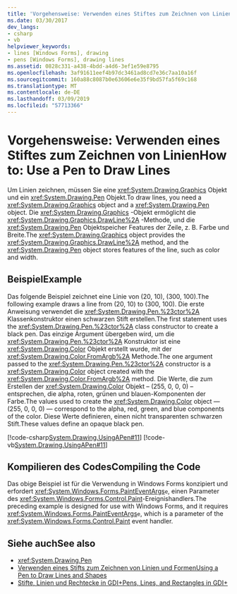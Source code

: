 ```yaml
---
title: 'Vorgehensweise: Verwenden eines Stiftes zum Zeichnen von Linien'
ms.date: 03/30/2017
dev_langs:
- csharp
- vb
helpviewer_keywords:
- lines [Windows Forms], drawing
- pens [Windows Forms], drawing lines
ms.assetid: 0828c331-a438-4bdd-a4d6-3ef1e59e8795
ms.openlocfilehash: 3af91611eef4b97dc3461ad8cd7e36c7aa10a16f
ms.sourcegitcommit: 160a88c8087b0e63606e6e35f9bd57fa5f69c168
ms.translationtype: MT
ms.contentlocale: de-DE
ms.lasthandoff: 03/09/2019
ms.locfileid: "57713366"
---
```

# <a name="how-to-use-a-pen-to-draw-lines"></a><span data-ttu-id="7d203-102">Vorgehensweise: Verwenden eines Stiftes zum Zeichnen von Linien</span><span class="sxs-lookup"><span data-stu-id="7d203-102">How to: Use a Pen to Draw Lines</span></span>
<span data-ttu-id="7d203-103">Um Linien zeichnen, müssen Sie eine <xref:System.Drawing.Graphics> Objekt und ein <xref:System.Drawing.Pen> Objekt.</span><span class="sxs-lookup"><span data-stu-id="7d203-103">To draw lines, you need a <xref:System.Drawing.Graphics> object and a <xref:System.Drawing.Pen> object.</span></span> <span data-ttu-id="7d203-104">Die <xref:System.Drawing.Graphics> -Objekt ermöglicht die <xref:System.Drawing.Graphics.DrawLine%2A> -Methode, und die <xref:System.Drawing.Pen> Objektspeicher Features der Zeile, z. B. Farbe und Breite.</span><span class="sxs-lookup"><span data-stu-id="7d203-104">The <xref:System.Drawing.Graphics> object provides the <xref:System.Drawing.Graphics.DrawLine%2A> method, and the <xref:System.Drawing.Pen> object stores features of the line, such as color and width.</span></span>  
  
## <a name="example"></a><span data-ttu-id="7d203-105">Beispiel</span><span class="sxs-lookup"><span data-stu-id="7d203-105">Example</span></span>  
 <span data-ttu-id="7d203-106">Das folgende Beispiel zeichnet eine Linie von (20, 10), (300, 100).</span><span class="sxs-lookup"><span data-stu-id="7d203-106">The following example draws a line from (20, 10) to (300, 100).</span></span> <span data-ttu-id="7d203-107">Die erste Anweisung verwendet die <xref:System.Drawing.Pen.%23ctor%2A> Klassenkonstruktor einen schwarzen Stift erstellen.</span><span class="sxs-lookup"><span data-stu-id="7d203-107">The first statement uses the <xref:System.Drawing.Pen.%23ctor%2A> class constructor to create a black pen.</span></span> <span data-ttu-id="7d203-108">Das einzige Argument übergeben wird, um die <xref:System.Drawing.Pen.%23ctor%2A> Konstruktor ist eine <xref:System.Drawing.Color> Objekt erstellt wurde, mit der <xref:System.Drawing.Color.FromArgb%2A> Methode.</span><span class="sxs-lookup"><span data-stu-id="7d203-108">The one argument passed to the <xref:System.Drawing.Pen.%23ctor%2A> constructor is a <xref:System.Drawing.Color> object created with the <xref:System.Drawing.Color.FromArgb%2A> method.</span></span> <span data-ttu-id="7d203-109">Die Werte, die zum Erstellen der <xref:System.Drawing.Color> Objekt – (255, 0, 0, 0) – entsprechen, die alpha, roten, grünen und blauen-Komponenten der Farbe.</span><span class="sxs-lookup"><span data-stu-id="7d203-109">The values used to create the <xref:System.Drawing.Color> object — (255, 0, 0, 0) — correspond to the alpha, red, green, and blue components of the color.</span></span> <span data-ttu-id="7d203-110">Diese Werte definieren, einen nicht transparenten schwarzen Stift.</span><span class="sxs-lookup"><span data-stu-id="7d203-110">These values define an opaque black pen.</span></span>  
  
 [!code-csharp[System.Drawing.UsingAPen#11](~/samples/snippets/csharp/VS_Snippets_Winforms/System.Drawing.UsingAPen/CS/Class1.cs#11)]
 [!code-vb[System.Drawing.UsingAPen#11](~/samples/snippets/visualbasic/VS_Snippets_Winforms/System.Drawing.UsingAPen/VB/Class1.vb#11)]  
  
## <a name="compiling-the-code"></a><span data-ttu-id="7d203-111">Kompilieren des Codes</span><span class="sxs-lookup"><span data-stu-id="7d203-111">Compiling the Code</span></span>  
 <span data-ttu-id="7d203-112">Das obige Beispiel ist für die Verwendung in Windows Forms konzipiert und erfordert <xref:System.Windows.Forms.PaintEventArgs>`e`, einen Parameter des <xref:System.Windows.Forms.Control.Paint>-Ereignishandlers.</span><span class="sxs-lookup"><span data-stu-id="7d203-112">The preceding example is designed for use with Windows Forms, and it requires <xref:System.Windows.Forms.PaintEventArgs>`e`, which is a parameter of the <xref:System.Windows.Forms.Control.Paint> event handler.</span></span>  
  
## <a name="see-also"></a><span data-ttu-id="7d203-113">Siehe auch</span><span class="sxs-lookup"><span data-stu-id="7d203-113">See also</span></span>
- <xref:System.Drawing.Pen>
- [<span data-ttu-id="7d203-114">Verwenden eines Stifts zum Zeichnen von Linien und Formen</span><span class="sxs-lookup"><span data-stu-id="7d203-114">Using a Pen to Draw Lines and Shapes</span></span>](using-a-pen-to-draw-lines-and-shapes.md)
- [<span data-ttu-id="7d203-115">Stifte, Linien und Rechtecke in GDI+</span><span class="sxs-lookup"><span data-stu-id="7d203-115">Pens, Lines, and Rectangles in GDI+</span></span>](pens-lines-and-rectangles-in-gdi.md)
